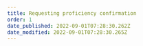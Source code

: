 ```yaml
---
title: Requesting proficiency confirmation​
order: 1
date_published: 2022-09-01T07:28:30.262Z
date_modified: 2022-09-01T07:28:30.265Z
---
```

